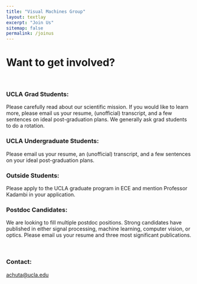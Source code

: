 ```yaml
---
title: "Visual Machines Group"
layout: textlay
excerpt: "Join Us"
sitemap: false
permalink: /joinus
---
```


# Want to get involved?

<br>

### UCLA Grad Students:
Please carefully read about our scientific mission. If you would like to learn more, please email us your resume, (unofficial) transcript, and a few sentences on ideal post-graduation plans. We generally ask grad students to do a rotation.

### UCLA Undergraduate Students:
Please email us your resume, an (unofficial) transcript, and a few sentences on your ideal post-graduation plans.

### Outside Students:
Please apply to the UCLA graduate program in ECE and mention Professor Kadambi in your application.

### Postdoc Candidates:
We are looking to fill multiple postdoc positions. Strong candidates have published in either signal processing, machine learning, computer vision, or optics. Please email us your resume and three most significant publications.

<br>

### Contact: 
<a href="mailto:achuta@ucla.edu">achuta@ucla.edu</a>
<br>
<br>
<br>


